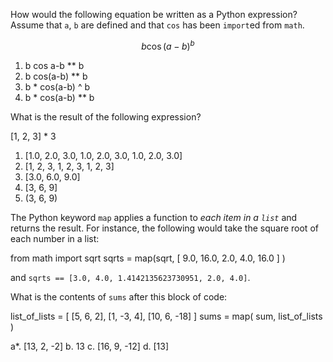 How would the following equation be written as a Python expression?  Assume that `a`, `b` are defined and that `cos` has been `import`ed from `math`.

$$
b
\cos(
a - b
)
^{b}
$$

1.  b cos a-b ** b
2.  b cos(a-b) ** b
3.  b * cos(a-b) ^ b
4.  b * cos(a-b) ** b



What is the result of the following expression?
   
   [1, 2, 3] * 3

1.  [1.0, 2.0, 3.0, 1.0, 2.0, 3.0, 1.0, 2.0, 3.0]
2.  [1, 2, 3, 1, 2, 3, 1, 2, 3]
3.  [3.0, 6.0, 9.0]
4.  [3, 6, 9]
5.  (3, 6, 9)


The Python keyword `map` applies a function to ​*each item in a `list`*​ and returns the result.  For instance, the following would take the square root of each number in a list:
   
   from math import sqrt
   sqrts = map(sqrt, [ 9.0, 16.0, 2.0, 4.0, 16.0 ] )

and `sqrts == [3.0, 4.0, 1.4142135623730951, 2.0, 4.0]`.

What is the contents of `sums` after this block of code:
   
   list_of_lists = [ [5, 6, 2], [1, -3, 4], [10, 6, -18] ]
   sums = map( sum, list_of_lists )

a*. [13, 2, -2]
b.  13
c.  [16, 9, -12]
d.  [13]